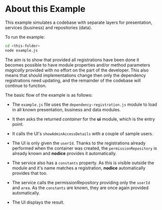 # About this Example

This example simulates a codebase with separate layers for presentation,
services (business) and repositories (data).

To run the example:

``` sh
cd <this-folder>
node example.js
```

The aim is to show that provided all registrations have been done it becomes possible to have module properties and/or method parameters *magically* provided with no effort on the part of the developer. This also means that should implementations change then only the dependency registrations need updating, and the remainder of the codebase will continue to function.

The basic flow of the example is as follows:

* The ```example.js``` file uses the ```dependency-registration.js``` module to load in all known presentation, business and data modules.

* It then asks the returned *container* for the **ui** module, which is the entry point.

* It calls the UI's ```showAdminAccessDetails``` with a couple of sample users.

* The UI is only given the ```userId```. Thanks to the registrations already performed when the container was created, the ```permissionRepository``` is already known and **nodice** provides it automatically.

* The service also has a ```constants``` property. As this is visible outside the module and it's name matches a registration, **nodice** automatically provides that too.

* The service calls the permissionRepository providing only the ```userId``` and ```area```. As the ```constants``` are known, they are once again provided automatically.

* The UI displays the result.
